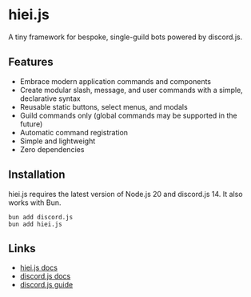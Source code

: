 # hiei.js
A tiny framework for bespoke, single-guild bots powered by discord.js.

## Features
- Embrace modern application commands and components
- Create modular slash, message, and user commands with a simple, declarative syntax
- Reusable static buttons, select menus, and modals
- Guild commands only (global commands may be supported in the future)
- Automatic command registration
- Simple and lightweight
- Zero dependencies

## Installation
hiei.js requires the latest version of Node.js 20 and discord.js 14. It also works with Bun.

```
bun add discord.js
bun add hiei.js
```

## Links
- [hiei.js docs](https://hiei.pages.dev)
- [discord.js docs](https://discord.js.org)
- [discord.js guide](https://discordjs.guide)
